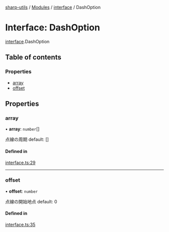[sharp-utils](../README.md) / [Modules](../modules.md) / [interface](../modules/interface.md) / DashOption

# Interface: DashOption

[interface](../modules/interface.md).DashOption

## Table of contents

### Properties

- [array](interface.DashOption.md#array)
- [offset](interface.DashOption.md#offset)

## Properties

### array

• **array**: `number`[]

点線の周期
default: []

#### Defined in

[interface.ts:29](https://github.com/Manju2367/sharpUtils/blob/88cc34b/interface.ts#L29)

___

### offset

• **offset**: `number`

点線の開始地点
default: 0

#### Defined in

[interface.ts:35](https://github.com/Manju2367/sharpUtils/blob/88cc34b/interface.ts#L35)

